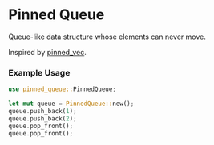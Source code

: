 # Pinned Queue

Queue-like data structure whose elements can never move.

Inspired by [pinned_vec](https://github.com/wishawa/decurse/blob/main/pinned_vec).

### Example Usage
```rs
use pinned_queue::PinnedQueue;

let mut queue = PinnedQueue::new();
queue.push_back(1);
queue.push_back(2);
queue.pop_front();
queue.pop_front();
```
